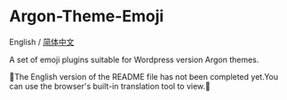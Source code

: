  # Argon-Theme-Emoji
English / [简体中文](README_en.md)

A set of emoji plugins suitable for Wordpress version Argon themes.

🚧The English version of the README file has not been completed yet.You can use the browser's built-in translation tool to view.🚧
